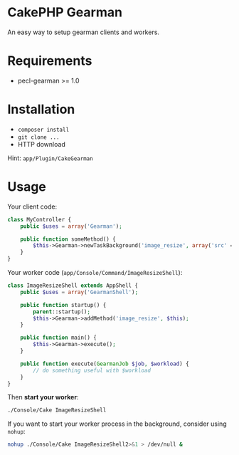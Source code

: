 CakePHP Gearman
===============

An easy way to setup gearman clients and workers.

# Requirements
- pecl-gearman >= 1.0

# Installation
- `composer install`
- `git clone ...`
- HTTP download

Hint: `app/Plugin/CakeGearman`

# Usage

Your client code:
```php
class MyController {
	public $uses = array('Gearman');

	public function someMethod() {
		$this->Gearman->newTaskBackground('image_resize', array('src' => $pathToImage, 'dst' => $pathToNewImage));
	}
}
```

Your worker code (`app/Console/Command/ImageResizeShell`):
```php
class ImageResizeShell extends AppShell {
	public $uses = array('GearmanShell');

	public function startup() {
		parent::startup();
		$this->Gearman->addMethod('image_resize', $this);
	}

	public function main() {
		$this->Gearman->execute();
	}

	public function execute(GearmanJob $job, $workload) {
		// do something useful with $workload
	}
}
```

Then **start your worker**:
```sh
./Console/Cake ImageResizeShell
```

If you want to start your worker process in the background, consider using `nohup`:
```sh
nohup ./Console/Cake ImageResizeShell2>&1 > /dev/null &
```
